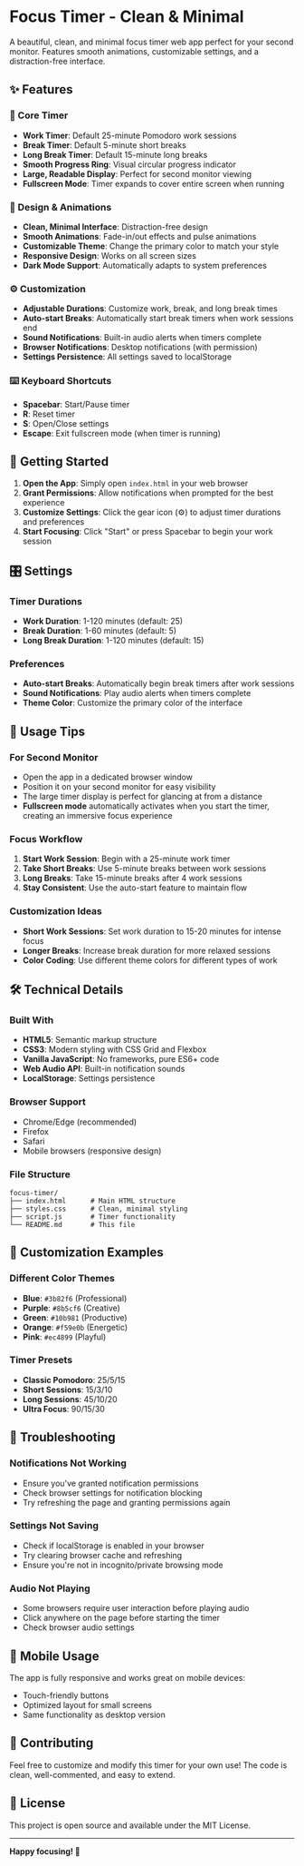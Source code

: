 # Focus Timer - Clean & Minimal

A beautiful, clean, and minimal focus timer web app perfect for your second monitor. Features smooth animations, customizable settings, and a distraction-free interface.

## ✨ Features

### 🎯 Core Timer

- **Work Timer**: Default 25-minute Pomodoro work sessions
- **Break Timer**: Default 5-minute short breaks
- **Long Break Timer**: Default 15-minute long breaks
- **Smooth Progress Ring**: Visual circular progress indicator
- **Large, Readable Display**: Perfect for second monitor viewing
- **Fullscreen Mode**: Timer expands to cover entire screen when running

### 🎨 Design & Animations

- **Clean, Minimal Interface**: Distraction-free design
- **Smooth Animations**: Fade-in/out effects and pulse animations
- **Customizable Theme**: Change the primary color to match your style
- **Responsive Design**: Works on all screen sizes
- **Dark Mode Support**: Automatically adapts to system preferences

### ⚙️ Customization

- **Adjustable Durations**: Customize work, break, and long break times
- **Auto-start Breaks**: Automatically start break timers when work sessions end
- **Sound Notifications**: Built-in audio alerts when timers complete
- **Browser Notifications**: Desktop notifications (with permission)
- **Settings Persistence**: All settings saved to localStorage

### ⌨️ Keyboard Shortcuts

- **Spacebar**: Start/Pause timer
- **R**: Reset timer
- **S**: Open/Close settings
- **Escape**: Exit fullscreen mode (when timer is running)

## 🚀 Getting Started

1. **Open the App**: Simply open `index.html` in your web browser
2. **Grant Permissions**: Allow notifications when prompted for the best experience
3. **Customize Settings**: Click the gear icon (⚙️) to adjust timer durations and preferences
4. **Start Focusing**: Click "Start" or press Spacebar to begin your work session

## 🎛️ Settings

### Timer Durations

- **Work Duration**: 1-120 minutes (default: 25)
- **Break Duration**: 1-60 minutes (default: 5)
- **Long Break Duration**: 1-120 minutes (default: 15)

### Preferences

- **Auto-start Breaks**: Automatically begin break timers after work sessions
- **Sound Notifications**: Play audio alerts when timers complete
- **Theme Color**: Customize the primary color of the interface

## 🎯 Usage Tips

### For Second Monitor

- Open the app in a dedicated browser window
- Position it on your second monitor for easy visibility
- The large timer display is perfect for glancing at from a distance
- **Fullscreen mode** automatically activates when you start the timer, creating an immersive focus experience

### Focus Workflow

1. **Start Work Session**: Begin with a 25-minute work timer
2. **Take Short Breaks**: Use 5-minute breaks between work sessions
3. **Long Breaks**: Take 15-minute breaks after 4 work sessions
4. **Stay Consistent**: Use the auto-start feature to maintain flow

### Customization Ideas

- **Short Work Sessions**: Set work duration to 15-20 minutes for intense focus
- **Longer Breaks**: Increase break duration for more relaxed sessions
- **Color Coding**: Use different theme colors for different types of work

## 🛠️ Technical Details

### Built With

- **HTML5**: Semantic markup structure
- **CSS3**: Modern styling with CSS Grid and Flexbox
- **Vanilla JavaScript**: No frameworks, pure ES6+ code
- **Web Audio API**: Built-in notification sounds
- **LocalStorage**: Settings persistence

### Browser Support

- Chrome/Edge (recommended)
- Firefox
- Safari
- Mobile browsers (responsive design)

### File Structure

```
focus-timer/
├── index.html      # Main HTML structure
├── styles.css      # Clean, minimal styling
├── script.js       # Timer functionality
└── README.md       # This file
```

## 🎨 Customization Examples

### Different Color Themes

- **Blue**: `#3b82f6` (Professional)
- **Purple**: `#8b5cf6` (Creative)
- **Green**: `#10b981` (Productive)
- **Orange**: `#f59e0b` (Energetic)
- **Pink**: `#ec4899` (Playful)

### Timer Presets

- **Classic Pomodoro**: 25/5/15
- **Short Sessions**: 15/3/10
- **Long Sessions**: 45/10/20
- **Ultra Focus**: 90/15/30

## 🔧 Troubleshooting

### Notifications Not Working

- Ensure you've granted notification permissions
- Check browser settings for notification blocking
- Try refreshing the page and granting permissions again

### Settings Not Saving

- Check if localStorage is enabled in your browser
- Try clearing browser cache and refreshing
- Ensure you're not in incognito/private browsing mode

### Audio Not Playing

- Some browsers require user interaction before playing audio
- Click anywhere on the page before starting the timer
- Check browser audio settings

## 📱 Mobile Usage

The app is fully responsive and works great on mobile devices:

- Touch-friendly buttons
- Optimized layout for small screens
- Same functionality as desktop version

## 🤝 Contributing

Feel free to customize and modify this timer for your own use! The code is clean, well-commented, and easy to extend.

## 📄 License

This project is open source and available under the MIT License.

---

**Happy focusing! 🎯**
